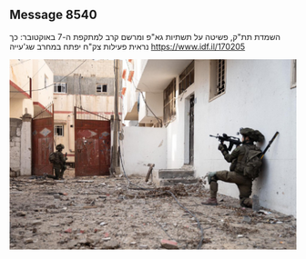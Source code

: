 ## Message 8540

השמדת תת"ק, פשיטה על תשתיות גא"פ ומרשם קרב למתקפת ה-7 באוקטובר: 
כך נראית פעילות צק"ח יפתח במחרב שג'עייה
https://www.idf.il/170205

![Photo](./8540/8540_photo.jpg)
